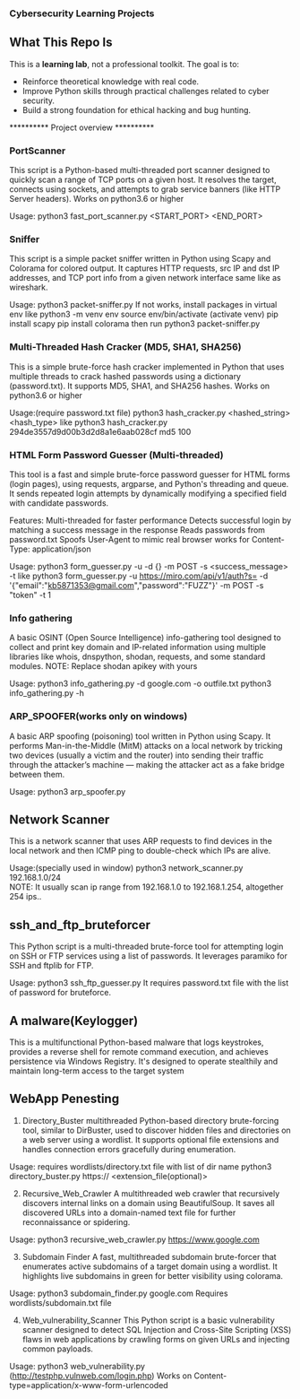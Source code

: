 ### Cybersecurity Learning Projects ##

## What This Repo Is
This is a **learning lab**, not a professional toolkit. The goal is to:
- Reinforce theoretical knowledge with real code.
- Improve Python skills through practical challenges related to cyber security.
- Build a strong foundation for ethical hacking and bug hunting.

********** Project overview **********

### PortScanner
This script is a Python-based multi-threaded port scanner designed to quickly scan a range of TCP ports on a given host. It resolves the target, connects using sockets, and attempts to grab service banners (like HTTP Server headers). Works on python3.6 or higher

Usage:
python3 fast_port_scanner.py <HOST> <START_PORT> <END_PORT> <THREADS>

### Sniffer
 This script is a simple packet sniffer written in Python using Scapy and Colorama for colored output. It captures HTTP requests, src IP and dst IP addresses, and TCP port info from a given network interface same like as wireshark.
 
Usage:
python3 packet-sniffer.py <Network-interface like eth0>
If not works, install packages in virtual env like
python3 -m venv env
source env/bin/activate (activate venv)
pip install scapy
pip install colorama          then run
python3 packet-sniffer.py <Network-interface like eth0>

### Multi-Threaded Hash Cracker (MD5, SHA1, SHA256)
This is a simple brute-force hash cracker implemented in Python that uses multiple threads to crack hashed passwords using a dictionary (password.txt).
It supports MD5, SHA1, and SHA256 hashes.
Works on python3.6 or higher

Usage:(require password.txt file)
python3 hash_cracker.py <hashed_string> <hash_type> <threads>
like python3 hash_cracker.py  294de3557d9d00b3d2d8a1e6aab028cf md5 100

### HTML Form Password Guesser (Multi-threaded)
This tool is a fast and simple brute-force password guesser for HTML forms (login pages), using requests, argparse, and Python's threading and queue. It sends repeated login attempts by dynamically modifying a specified field with candidate passwords.

Features:
Multi-threaded for faster performance
Detects successful login by matching a success message in the response
Reads passwords from password.txt
Spoofs User-Agent to mimic real browser
works for Content-Type: application/json

Usage:
python3 form_guesser.py -u <url> -d {} -m POST -s <success_message> -t <threads>      like
python3 form_guesser.py -u https://miro.com/api/v1/auth?s= -d '{"email":"kb5871353@gmail.com","password":"FUZZ"}' -m POST -s "token" -t 1

### Info gathering
A basic OSINT (Open Source Intelligence) info-gathering tool designed to collect and print key domain and IP-related information using multiple libraries like whois, dnspython, shodan, requests, and some standard modules.
NOTE: Replace shodan apikey with yours

Usage:
python3 info_gathering.py -d google.com -o outfile.txt
python3 info_gathering.py -h

### ARP_SPOOFER(works only on windows)
A basic ARP spoofing (poisoning) tool written in Python using Scapy. It performs Man-in-the-Middle (MitM) attacks on a local network by tricking two devices (usually a victim and the router) into sending their traffic through the attacker’s machine — making the attacker act as a fake bridge between them.

Usage:
python3 arp_spoofer.py

## Network Scanner
This is a network scanner that uses ARP requests to find devices in the local network and then ICMP ping to double-check which IPs are alive.

Usage:(specially used in window)
python3 network_scanner.py 192.168.1.0/24  
NOTE: It usually scan ip range from  192.168.1.0 to 192.168.1.254, altogether 254 ips..

## ssh_and_ftp_bruteforcer
This Python script is a multi-threaded brute-force tool for attempting login on SSH or FTP services using a list of passwords. It leverages paramiko for SSH and ftplib for FTP.

Usage:
python3 ssh_ftp_guesser.py <host> <thread> <ssh or ftp>
It requires password.txt file with the list of password for bruteforce.

## A malware(Keylogger)
This is a multifunctional Python-based malware that logs keystrokes, provides a reverse shell for remote command execution, and achieves persistence via Windows Registry. It's designed to operate stealthily and maintain long-term access to the target system

## WebApp Penesting
1) Directory_Buster
multithreaded Python-based directory brute-forcing tool, similar to DirBuster, used to discover hidden files and directories on a web server using a wordlist. It supports optional file extensions and handles connection errors gracefully during enumeration.

Usage:
requires wordlists/directory.txt file with list of dir name
python3 directory_buster.py https://<domain> <threads> <extension_file(optional)>

2) Recursive_Web_Crawler
A multithreaded web crawler that recursively discovers internal links on a domain using BeautifulSoup. It saves all discovered URLs into a domain-named text file for further reconnaissance or spidering.

Usage:
python3 recursive_web_crawler.py https://www.google.com <threads>

3) Subdomain Finder
A fast, multithreaded subdomain brute-forcer that enumerates active subdomains of a target domain using a wordlist. It highlights live subdomains in green for better visibility using colorama.

Usage:
python3 subdomain_finder.py google.com <threads>
Requires wordlists/subdomain.txt file

4) Web_vulnerability_Scanner
This Python script is a basic vulnerability scanner designed to detect SQL Injection and Cross-Site Scripting (XSS) flaws in web applications by crawling forms on given URLs and injecting common payloads.

Usage:
python3 web_vulnerability.py (http://testphp.vulnweb.com/login.php)
Works on Content-type=application/x-www-form-urlencoded
